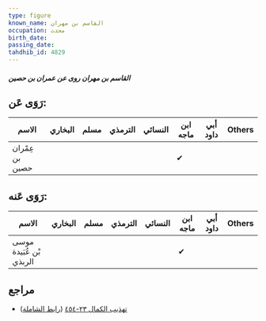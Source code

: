 ```yaml
---
type: figure
known_name: القاسم بن مهران
occupation: محدث
birth_date:
passing_date:
tahdhib_id: 4829
---
```

##### القاسم بن مهران روى عن عمران بن حصين

## رَوَى عَن:
| الاسم           | البخاري | مسلم | الترمذي | النسائي | ابن ماجه | أبي داود | Others |
| --------------- | ------- | ---- | ------- | ------- | -------- | -------- | ------ |
| عِمْران بن حصين |         |      |         |         | ✔        |          |        |
## رَوَى عَنه:
| الاسم                   | البخاري | مسلم | الترمذي | النسائي | ابن ماجه | أبي داود | Others |
| ----------------------- | ------- | ---- | ------- | ------- | -------- | -------- | ------ |
| موسى بْن عُبَيدة الربذي |         |      |         |         | ✔        |          |        |
## مراجع
- [تهذيب الكمال ٢٣-٤٥٤](obsidian://open?vault=Tahdhib-al-Kamal&file=Figures/٤٨٢٩-القاسم%20بن%20مهران%20روى%20عن%20عمران%20بن%20حصين) ([رابط الشاملة](https://shamela.ws/book/3722/12341))